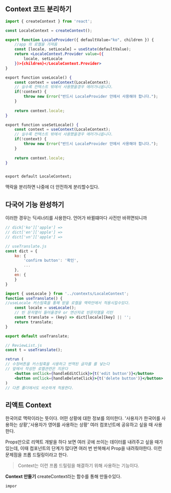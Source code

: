 ## Context 코드 분리하기
```jsx
import { createContext } from 'react';

const LocaleContext = createContext();

export function LocaleProvider({ defaultValue="ko", children }) {
	//app 의 로켈을 가져옴
	const [locale, setLocale] = useState(defaultValue);
	return <LocaleContext.Provider value=({
		locale, setLocale	
	})>{children}</LocaleContext.Provider>
}

export function useLocale() {
	const context = useContext(LocaleContext);
	// 실수록 컨텍스트 밖에서 사용했을경우 에러가나옵니다.
	if(!context) {
		throw new Error("반드시 LocaleProvider 안에서 사용해야 합니다.");	
	}
	
	return context.locale;
}

export function useSetLocale() {
	const context = useContext(LocaleContext);
	// 실수록 컨텍스트 밖에서 사용했을경우 에러가나옵니다.
	if(!context) {
		throw new Error("반드시 LocaleProvider 안에서 사용해야 합니다.");	
	}
	
	return context.locale;
}


export default LocaleContext;
```
맥락을 분리하면 나중에 더 안전하게 분리할수있다.

## 다국어 기능 완성하기
이러한 경우는 딕셔너리를 사용한다. 언어가 바뀔떄마다 사전만  바뀌면되니까
```jsx
// dick['ko']['apple'] =>
// dict['en']['apple'] =>
// dict['vn']['apple'] =>
```
```jsx
// useTranslate.js
const dict = {
	ko: {
		'confirm button': '확인',
		...
	},
	en: {
	}
}

import { useLocale } from '../contexts/LocaleContext';
function useTranslate() {
//useLocale 커스텀훅을 통해 받을 로켈을 맥락안에서 적용시킬수있다.
	const locale = useLocale();
	// 빈 문자열이 들어올경우 or 연산자로 빈문자열을 리턴
	const translate = (key) => dict[locale][key] || '';
	return translate;
}

export default useTranslate;

// ReviewList.js
const t = useTranslate();

retrun (
// 수정버튼을 커스텀훅을 사용하고 번역된 글자를 를 넣는다
// 앞에서 작성한 로켈관련은 지운다
	<button onClick={handleEditClick}>{t('edit button')}</button>
	<button onClick={handleDeleteClick}>{t('delete button')}</button>
)
// 다른 폴더에서도 비슷하게 적용한다.
```

## 리액트 Context
한국어로 맥락이라는 뜻이다. 어떤 상황에 대한 정보를 의미한다.
'사용자가 한국어를 사용하는 상황','사용자가 영어를 사용하는 상황' 여러 컴포넌트에 공유하고 싶을 때 사용한다.

Props만으로  리액트 개발을 하다 보면 여러 곳에 쓰이는 데이터를 내려주고 싶을 때가 있는데,
이때 컴포넌트의 단계가 많다면 여러 번 반복해서 Prop을 내려줘야한다.
이런 문제점을 프롭 드릴링이라고 한다.
> Context는 이런 프롭 드릴링을 해결하기 위해 사용하는 기능이다.

**Context 만들기**
createContext라는 함수를 통해 만들수있다.
```jsx
impor
```